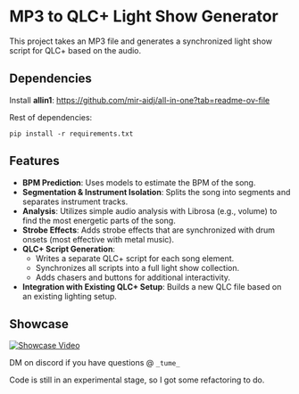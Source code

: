 # MP3 to QLC+ Light Show Generator

This project takes an MP3 file and generates a synchronized light show script for QLC+ based on the audio.

## Dependencies
Install **allin1**: https://github.com/mir-aidj/all-in-one?tab=readme-ov-file

Rest of dependencies:
```
pip install -r requirements.txt
```

## Features
- **BPM Prediction**: Uses models to estimate the BPM of the song.
- **Segmentation & Instrument Isolation**: Splits the song into segments and separates instrument tracks.
- **Analysis**: Utilizes simple audio analysis with Librosa (e.g., volume) to find the most energetic parts of the song.
- **Strobe Effects**: Adds strobe effects that are synchronized with drum onsets (most effective with metal music).
- **QLC+ Script Generation**: 
  - Writes a separate QLC+ script for each song element.
  - Synchronizes all scripts into a full light show collection.
  - Adds chasers and buttons for additional interactivity.
- **Integration with Existing QLC+ Setup**: Builds a new QLC file based on an existing lighting setup.

## Showcase
[![Showcase Video](https://img.youtube.com/vi/g-IZg1kFES4/0.jpg)](https://youtu.be/g-IZg1kFES4?si=bYKBismXbn0RaHIn)

DM on discord if you have questions @ ```_tume_```

Code is still in an experimental stage, so I got some refactoring to do.
